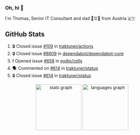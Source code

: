 ### Oh, hi 👋

I'm Thomas, Senior IT Consultant and dad 👶♊️👶 from Austria 🇦🇹

<!--
**traktuner/traktuner** is a ✨ _special_ ✨ repository because its `README.md` (this file) appears on your GitHub profile.

Here are some ideas to get you started:

- 🔭 I’m currently working on ...
- 🌱 I’m currently learning ...
- 👯 I’m looking to collaborate on ...
- 🤔 I’m looking for help with ...
- 💬 Ask me about ...
- 📫 How to reach me: ...
- 😄 Pronouns: ...
- ⚡ Fun fact: ...
-->

</div>

## GitHub Stats
<!--START_SECTION:activity-->
1. 🔒 Closed issue [#109](https://github.com/traktuner/actions/issues/109) in [traktuner/actions](https://github.com/traktuner/actions)
2. 🔒 Closed issue [#8609](https://github.com/dependabot/dependabot-core/issues/8609) in [dependabot/dependabot-core](https://github.com/dependabot/dependabot-core)
3. ❗ Opened issue [#658](https://github.com/pydio/cells/issues/658) in [pydio/cells](https://github.com/pydio/cells)
4. 🗣 Commented on [#614](https://github.com/traktuner/status/issues/614#issuecomment-3149831954) in [traktuner/status](https://github.com/traktuner/status)
5. 🔒 Closed issue [#614](https://github.com/traktuner/status/issues/614) in [traktuner/status](https://github.com/traktuner/status)
<!--END_SECTION:activity-->

<div align="center">
  <img src="https://github-readme-stats.vercel.app/api?username=traktuner&hide_title=false&hide_rank=false&show_icons=true&include_all_commits=true&count_private=true&disable_animations=false&theme=dracula&locale=en&hide_border=false&order=1" height="150" alt="stats graph"  />
  <img src="https://github-readme-stats.vercel.app/api/top-langs?username=traktuner&locale=en&hide_title=false&layout=compact&card_width=320&langs_count=5&theme=dracula&hide_border=false&order=2" height="150" alt="languages graph"  />
</div>
